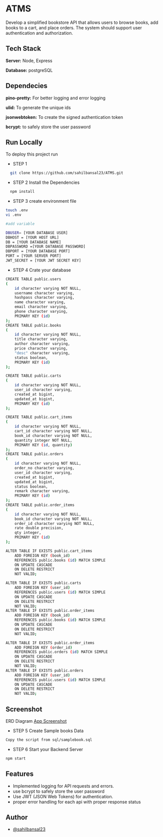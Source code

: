 
# ATMS

Develop a simplified bookstore API that allows users to browse books, add books to a cart, and place
orders. The system should support user authentication and authorization.


## Tech Stack

**Server:** Node, Express

**Database:** postgreSQL


## Dependecies


**pino-pretty:** For better logging and error logging

**ulid:** To generate the unique ids

**jsonwebtoken:** To create the signed authentication token 

**bcrypt:** to safely store the user password



## Run Locally

To deploy this project run

- STEP 1
```bash
  git clone https://github.com/sahilbansal23/ATMS.git
```

- STEP 2
Install the Dependencies
```bash
  npm install
```
- STEP 3
create environment file
```bash
touch .env
vi .env 

#add variable 

DBUSER= [YOUR DATABASE USER]
DBHOST = [YOUR HOST URL]
DB = [YOUR DATABASE NAME]
DBPASSWORD =[YOUR DATABASE PASSWORD]
DBPORT = [YOUR DATABASE PORT]
PORT = [YOUR SERVER PORT]
JWT_SECRET = [YOUR JWT SECRET KEY]
```

- STEP 4
Crate your database
```bash
CREATE TABLE public.users
(
    id character varying NOT NULL,
    username character varying,
    hashpass character varying,
    name character varying,
    email character varying,
    phone character varying,
    PRIMARY KEY (id)
);
CREATE TABLE public.books
(
    id character varying NOT NULL,
    title character varying,
    author character varying,
    price character varying,
    "desc" character varying,
    status boolean,
    PRIMARY KEY (id)
);

CREATE TABLE public.carts
(
    id character varying NOT NULL,
    user_id character varying,
    created_at bigint,
    updated_at bigint,
    PRIMARY KEY (id)
);

CREATE TABLE public.cart_items
(
    id character varying NOT NULL,
    cart_id character varying NOT NULL,
    book_id character varying NOT NULL,
    quantity integer NOT NULL,
    PRIMARY KEY (id, quantity)
);
CREATE TABLE public.orders
(
    id character varying NOT NULL,
    order_no character varying,
    user_id character varying,
    created_at bigint,
    updated_at bigint,
    status boolean,
    remark character varying,
    PRIMARY KEY (id)
);
CREATE TABLE public.order_items
(
    id character varying NOT NULL,
    book_id character varying NOT NULL,
    order_id character varying NOT NULL,
    rate double precision,
    qty integer,
    PRIMARY KEY (id)
);

ALTER TABLE IF EXISTS public.cart_items
    ADD FOREIGN KEY (book_id)
    REFERENCES public.books (id) MATCH SIMPLE
    ON UPDATE CASCADE
    ON DELETE RESTRICT
    NOT VALID;

ALTER TABLE IF EXISTS public.carts
    ADD FOREIGN KEY (user_id)
    REFERENCES public.users (id) MATCH SIMPLE
    ON UPDATE CASCADE
    ON DELETE RESTRICT
    NOT VALID;
ALTER TABLE IF EXISTS public.order_items
    ADD FOREIGN KEY (book_id)
    REFERENCES public.books (id) MATCH SIMPLE
    ON UPDATE CASCADE
    ON DELETE RESTRICT
    NOT VALID;

ALTER TABLE IF EXISTS public.order_items
    ADD FOREIGN KEY (order_id)
    REFERENCES public.orders (id) MATCH SIMPLE
    ON UPDATE CASCADE
    ON DELETE RESTRICT
    NOT VALID;
ALTER TABLE IF EXISTS public.orders
    ADD FOREIGN KEY (user_id)
    REFERENCES public.users (id) MATCH SIMPLE
    ON UPDATE CASCADE
    ON DELETE RESTRICT
    NOT VALID;
```

## Screenshot
 ERD Diagram
[App Screenshot](https://drive.google.com/file/d/1BN97jLqbmOLvtJL59GB0nQlVjE41jxfO/view?usp=sharing)


- STEP 5
Create Sample books Data
```bash
Copy the script from sql/samplebook.sql
```

- STEP 6
Start your Backend Server
```bash
npm start
```


## Features


- Implemented logging for API requests and errors.
- use bcrypt to safely store the user password
- Use JWT (JSON Web Tokens) for authentication. 
- proper error handling for each api with proper response status

## Author

- [@sahilbansal23](https://www.linkedin.com/in/sahilbansal23/)

